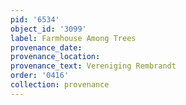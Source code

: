 ```yaml
---
pid: '6534'
object_id: '3099'
label: Farmhouse Among Trees
provenance_date:
provenance_location:
provenance_text: Vereniging Rembrandt
order: '0416'
collection: provenance
---
```

